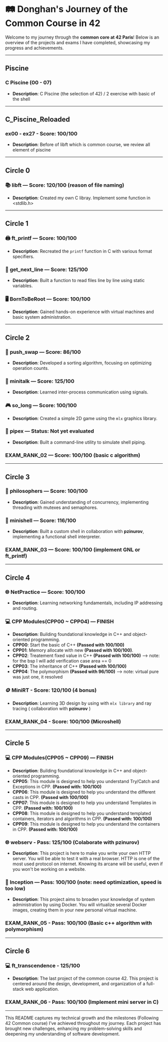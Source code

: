 # 🛤 Donghan's Journey of the Common Course in 42

Welcome to my journey through the **common core at 42 Paris**! Below is an overview of the projects and exams I have completed, showcasing my progress and achievements.

---

## Piscine
### C Piscine (00 - 07)
- **Description**: C Piscine (the selection of 42) / 2 exercise with basic of the shell

---

## C_Piscine_Reloaded
### ex00 - ex27 - Score: 100/100
- **Description**: Before of libft which is common course, we review all element of piscine
---

## Circle 0
### 📚 **libft** — Score: 120/100 (reason of file naming)
- **Description**: Created my own C libray. Implement some function in <stdlib.h>

---

## Circle 1
### 🖨️ **ft_printf** — Score: 100/100
- **Description**: Recreated the `printf` function in C with various format specifiers.

### 📜 **get_next_line** — Score: 125/100
- **Description**: Built a function to read files line by line using static variables.

### 🖥️ **BornToBeRoot** — Score: 100/100
- **Description**: Gained hands-on experience with virtual machines and basic system administration.

---

## Circle 2
### 🔄 **push_swap** — Score: 86/100
- **Description**: Developed a sorting algorithm, focusing on optimizing operation counts.

### 📡 **minitalk** — Score: 125/100
- **Description**: Learned inter-process communication using signals.

### 🎮 **so_long** — Score: 100/100
- **Description**: Created a simple 2D game using the `mlx` graphics library.

### 🔗 **pipex** — Status: Not yet evaluated
- **Description**: Built a command-line utility to simulate shell piping.

### **EXAM_RANK_02** — Score: 100/100 (basic c algorithm)

---

## Circle 3
### 🧠 **philosophers** — Score: 100/100
- **Description**: Gained understanding of concurrency, implementing threading with mutexes and semaphores.

### 🐚 **minishell** — Score: 116/100
- **Description**: Built a custom shell in collaboration with **pzinurov**, implementing a functional shell interpreter.

### **EXAM_RANK_03** — Score: 100/100 (implement GNL or ft_printf)

---

## Circle 4
### 🌐 **NetPractice** — Score: 100/100
- **Description**: Learning networking fundamentals, including IP addressing and routing.

### 💻 **CPP Modules(CPP00 ~ CPP04)** — FINISH
- **Description**: Building foundational knowledge in C++ and object-oriented programming.
- **CPP00**: Start the basic of C++ **(Passed with 100/100)**
- **CPP01**: Memory allocate with new **(Passed with 100/100)**.
- **CPP02**: Treatement fixed value in C++ **(Passed with 100/100)** --> note: for the bsp I will add verification case area == 0
- **CPP03**: The inheritance of C++ **(Passed with 100/100)**
- **CPP04**: The polymorphism **(Passed with 96/100)** --> note: virtual pure was just one, it resolved

### 🪙 **MiniRT** - Score: 120/100 (4 bonus)
- **Description**: Learning 3D design by using with `mlx library` and ray tracing ( collaboration with **pzinurov** )

### **EXAM_RANK_04** - Score: 100/100 (Microshell)
---

## Circle 5

### 💻 **CPP Modules(CPP05 ~ CPP09)** — FINISH
- **Description**: Building foundational knowledge in C++ and object-oriented programming.
- **CPP05**: This module is designed to help you understand Try/Catch and Exceptions in CPP. **(Passed with: 100/100)**
- **CPP06**: This module is designed to help you understand the different casts in CPP. **(Passed with 100/100)**
- **CPP07**: This module is designed to help you understand Templates in CPP. **(Passed with: 100/100)**
- **CPP08**: This module is designed to help you understand templated containers, iterators and algorithms in CPP. **(Passed with: 100/100)**
- **CPP09**: This module is designed to help you understand the containers in CPP. **(Passed with: 100/100)**

### 🌐 **webserv** - Pass: 125/100 (Colaborate with pzinurov)
- **Description**: This project is here to make you write your own HTTP server. You will be able to test it with a real browser. HTTP is one of the most used protocol on internet. Knowing its arcane will be useful, even if you won't be working on a website.

### 🐬 **Inception** — Pass: 100/100 (note: need optimization, speed is too low)
- **Description**: This project aims to broaden your knowledge of system administration by using Docker.
                   You will virtualize several Docker images, creating them in your new personal virtual machine.

### **EXAM_RANK_05** - Pass: 100/100 (Basic c++ algorithm with polymorphism)
---

## Circle 6

### 💻 **ft_transcendence** - 125/100
- **Description**: The last project of the common course 42.
                   This project is centered around the design, development, and organization of a full-stack web application.

### **EXAM_RANK_06** - Pass: 100/100 (Implement mini server in C)
---

This README captures my technical growth and the milestones (Following 42 Common course)
I’ve achieved throughout my journey. Each project has brought new challenges,
enhancing my problem-solving skills and deepening my understanding of software development.

